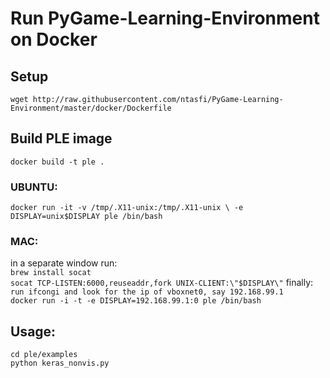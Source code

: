 # Run PyGame-Learning-Environment on Docker

## Setup
`wget http://raw.githubusercontent.com/ntasfi/PyGame-Learning-Environment/master/docker/Dockerfile`

## Build PLE image
`docker build -t ple .`

### UBUNTU:  
`docker run -it -v /tmp/.X11-unix:/tmp/.X11-unix \
  -e DISPLAY=unix$DISPLAY ple /bin/bash`

### MAC:
in a separate window run:  
  `brew install socat`  
  `socat TCP-LISTEN:6000,reuseaddr,fork UNIX-CLIENT:\"$DISPLAY\"`
finally:  
  `run ifcongi and look for the ip of vboxnet0, say 192.168.99.1`  
  `docker run -i -t -e DISPLAY=192.168.99.1:0 ple /bin/bash`

## Usage:
  `cd ple/examples`  
  `python keras_nonvis.py`

